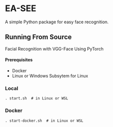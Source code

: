 # EA-SEE
A simple Python package for easy face recognition.

## Running From Source

Facial Recognition with VGG-Face Using PyTorch

#### Prerequisites

 - Docker
 - Linux or Windows Subsytem for Linux

### Local

    . start.sh  # in Linux or WSL

### Docker

    . start-docker.sh  # in Linux or WSL

